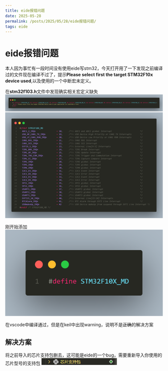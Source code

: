 ```yaml
---
title: eide报错问题
date: 2025-05-28
permalink: /posts/2025/05/28/eide报错问题/
tags: eide
---
```


# eide报错问题
本人因为事忙有一段时间没有使用eide写stm32，今天打开用了一下发现之前编译过的文件现在编译不过了，提示**Please select first the target STM32F10x device used**,以及使用的一个中断宏未定义。

在**stm32f103.h**文件中发现确实相关宏定义缺失
![图片1](/images/eide报错_图片1.png)
![图片2](/images/eide报错_图片2.png)

刚开始添加
![图片3](/images/eide报错_图片3.png)

在vscode中编译通过，但是在keil中出现warning，说明不是~~正确~~的解决方案

##  解决方案
将之前导入的芯片支持包删去，这可能是eide的一个bug，需要重新导入你使用的芯片型号的支持包
![图片4](/images/eide报错_图片4.png)

